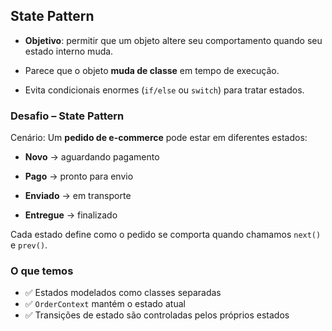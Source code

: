 ## State Pattern

- **Objetivo**: permitir que um objeto altere seu comportamento quando seu estado interno muda.

- Parece que o objeto **muda de classe** em tempo de execução.

- Evita condicionais enormes (`if/else` ou `switch`) para tratar estados.

### Desafio – State Pattern

Cenário:
Um **pedido de e-commerce** pode estar em diferentes estados:

- **Novo** → aguardando pagamento

- **Pago** → pronto para envio

- **Enviado** → em transporte

- **Entregue** → finalizado

Cada estado define como o pedido se comporta quando chamamos `next()` e `prev()`.

### O que temos

- ✅ Estados modelados como classes separadas
- ✅ `OrderContext` mantém o estado atual
- ✅ Transições de estado são controladas pelos próprios estados